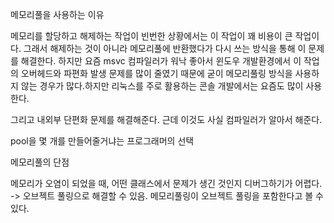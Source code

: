 메모리풀을 사용하는 이유



메모리를 할당하고 해제하는 작업이 빈번한 상황에서는 이 작업이 꽤 비용이 큰 작업이다. 그래서 해제하는 것이 아니라 메모리풀에 반환했다가 다시 쓰는 방식을 통해 이 문제를 해결한다. 하지만 요즘 msvc 컴파일러가 워낙 좋아서 윈도우 개발환경에서 이 작업의 오버헤드와 파편화 발생 문제를  많이 줄였기 때문에 굳이 메모리풀링 방식을 사용하지 않는 경우가 많다.하지만 리눅스를 주로 활용하는 콘솔 개발에서는 요즘도 많이 사용한다.

그리고 내외부 단편화 문제를 해결해준다. 근데 이것도 사실 컴파일러가 알아서 해준다. 



pool을 몇 개를 만들어줄거냐는 프로그래머의 선택



메모리풀의 단점



메모리가 오염이 되었을 때, 어떤 클래스에서 문제가 생긴 것인지 디버그하기가 어렵다. -> 오브젝트 풀링으로 해결할 수 있음. 메모리풀링이 오브젝트 풀링을 포함한다고 볼 수 있다.



